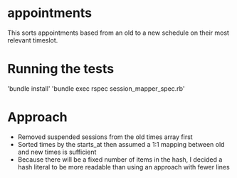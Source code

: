 # appointments
This sorts appointments based from an old to a new schedule on their most relevant timeslot.

# Running the tests
'bundle install'
'bundle exec rspec session_mapper_spec.rb'

# Approach
- Removed suspended sessions from the old times array first
- Sorted times by the starts_at then assumed a 1:1 mapping between old and new times is sufficient
- Because there will be a fixed number of items in the hash, I decided a hash literal to be more readable than using an approach with fewer lines
